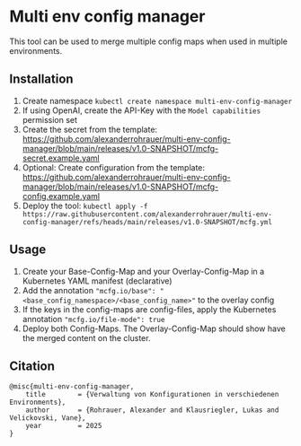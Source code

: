 # Multi env config manager

This tool can be used to merge multiple config maps when used in multiple environments.

## Installation
1. Create namespace `kubectl create namespace multi-env-config-manager`
2. If using OpenAI, create the API-Key with the `Model capabilities` permission set
3. Create the secret from the template: https://github.com/alexanderrohrauer/multi-env-config-manager/blob/main/releases/v1.0-SNAPSHOT/mcfg-secret.example.yaml
4. Optional: Create configuration from the template: https://github.com/alexanderrohrauer/multi-env-config-manager/blob/main/releases/v1.0-SNAPSHOT/mcfg-config.example.yaml
5. Deploy the tool: `kubectl apply -f https://raw.githubusercontent.com/alexanderrohrauer/multi-env-config-manager/refs/heads/main/releases/v1.0-SNAPSHOT/mcfg.yml`

## Usage
1. Create your Base-Config-Map and your Overlay-Config-Map in a Kubernetes YAML manifest (declarative)
2. Add the annotation `"mcfg.io/base": "<base_config_namespace>/<base_config_name>"` to the overlay config
3. If the keys in the config-maps are config-files, apply the Kubernetes annotation `"mcfg.io/file-mode": true`
4. Deploy both Config-Maps. The Overlay-Config-Map should show have the merged content on the cluster.

## Citation
```
@misc{multi-env-config-manager,
	title        = {Verwaltung von Konfigurationen in verschiedenen Environments},
	author       = {Rohrauer, Alexander and Klausriegler, Lukas and Velickovski, Vane},
	year         = 2025
}
```
